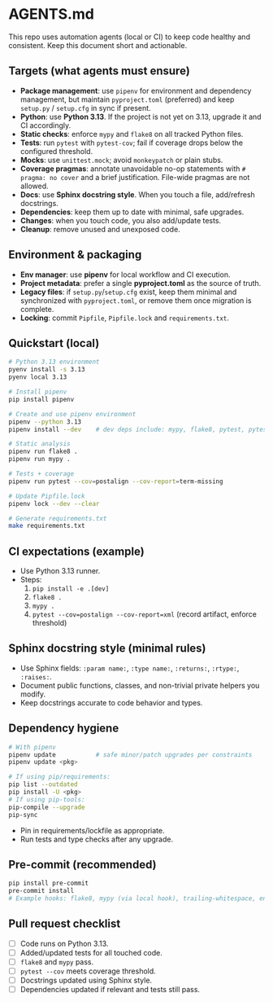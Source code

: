 # AGENTS.md

This repo uses automation agents (local or CI) to keep code healthy and consistent. Keep this document short and actionable.

## Targets (what agents must ensure)
- **Package management**: use `pipenv` for environment and dependency management, but maintain `pyproject.toml` (preferred) and keep `setup.py` / `setup.cfg` in sync if present.
- **Python**: use **Python 3.13**. If the project is not yet on 3.13, upgrade it and CI accordingly.
- **Static checks**: enforce `mypy` and `flake8` on all tracked Python files.
- **Tests**: run `pytest` with `pytest-cov`; fail if coverage drops below the configured threshold.
- **Mocks**: use `unittest.mock`; avoid `monkeypatch` or plain stubs.
- **Coverage pragmas**: annotate unavoidable no-op statements with
  `# pragma: no cover` and a brief justification. File-wide pragmas are not
  allowed.
- **Docs**: use **Sphinx docstring style**. When you touch a file, add/refresh docstrings.
- **Dependencies**: keep them up to date with minimal, safe upgrades.
- **Changes**: when you touch code, you also add/update tests.
- **Cleanup**: remove unused and unexposed code.


## Environment & packaging
- **Env manager**: use **pipenv** for local workflow and CI execution.
- **Project metadata**: prefer a single **pyproject.toml** as the source of truth.
- **Legacy files**: if `setup.py`/`setup.cfg` exist, keep them minimal and synchronized with `pyproject.toml`, or remove them once migration is complete.
- **Locking**: commit `Pipfile`, `Pipfile.lock` and `requirements.txt`.

## Quickstart (local)
```bash
# Python 3.13 environment
pyenv install -s 3.13
pyenv local 3.13

# Install pipenv
pip install pipenv

# Create and use pipenv environment
pipenv --python 3.13
pipenv install --dev    # dev deps include: mypy, flake8, pytest, pytest-cov

# Static analysis
pipenv run flake8 .
pipenv run mypy .

# Tests + coverage
pipenv run pytest --cov=postalign --cov-report=term-missing

# Update Pipfile.lock
pipenv lock --dev --clear

# Generate requirements.txt
make requirements.txt
```

## CI expectations (example)
- Use Python 3.13 runner.
- Steps:
  1. `pip install -e .[dev]`
  2. `flake8 .`
  3. `mypy .`
  4. `pytest --cov=postalign --cov-report=xml` (record artifact, enforce threshold)

## Sphinx docstring style (minimal rules)
- Use Sphinx fields: `:param name:`, `:type name:`, `:returns:`, `:rtype:`, `:raises:`.
- Document public functions, classes, and non-trivial private helpers you modify.
- Keep docstrings accurate to code behavior and types.

## Dependency hygiene
```bash
# With pipenv
pipenv update           # safe minor/patch upgrades per constraints
pipenv update <pkg>

# If using pip/requirements:
pip list --outdated
pip install -U <pkg>
# If using pip-tools:
pip-compile --upgrade
pip-sync
```
- Pin in requirements/lockfile as appropriate.
- Run tests and type checks after any upgrade.

## Pre-commit (recommended)
```bash
pip install pre-commit
pre-commit install
# Example hooks: flake8, mypy (via local hook), trailing-whitespace, end-of-file-fixer
```

## Pull request checklist
- [ ] Code runs on Python 3.13.
- [ ] Added/updated tests for all touched code.
- [ ] `flake8` and `mypy` pass.
- [ ] `pytest --cov` meets coverage threshold.
- [ ] Docstrings updated using Sphinx style.
- [ ] Dependencies updated if relevant and tests still pass.
